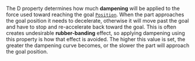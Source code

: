 The D property determines how much **dampening** will be applied to the
force used toward reaching the goal
[`Position`](https://create.roblox.com/docs/reference/engine/classes/BodyPosition#Position). When the part approaches the goal
position it needs to decelerate, otherwise it will move past the goal and
have to stop and re-accelerate back toward the goal. This is often creates
undesirable **rubber-banding** effect, so applying dampening using this
property is how that effect is avoided. The higher this value is set, the
greater the dampening curve becomes, or the slower the part will approach
the goal position.